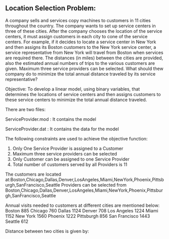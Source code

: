 
## Location Selection Problem:

A company sells and services copy machines to customers in 11 cities throughout the country. 
The company wants to set up service centers in three of these cities. After the company chooses the
location of the service centers, it must assign customers in each city to cone of the service centers. 
For example, if it decides to locate a service center in New York and then assigns its Boston customers 
to the New York service center, a service representative from New York will travel from Boston when services are required there.
The distances (in miles) between the cities are provided, also the estimated annual numbers of trips to the various customers
are given. Maximum three service providers can be selected.
What should thew company do to minimize the total annual distance traveled by its service representative? 

Objective: To develop a linear model, using binary variables, that determines the locations of service centers 
and then assigns customers to these service centers to minimize the total annual distance traveled.



There are two files: 

ServiceProvider.mod  : It contains the model

ServiceProvider.dat  : It contains the data for the model

The following constraints are used to achieve the objective function:
1. Only One Service Provider is assigned to a Customer
2. Maximum three service providers can be selected
3. Only Customer can be assigned to one Service Provider
4. Total number of customers served by all Providers is 11


The customers are located at:Boston,Chicago,Dallas,Denver,LosAngeles,Miami,NewYork,Phoenix,Pittsburgh,SanFrancisco,Seattle
Providers can be selected from Boston,Chicago,Dallas,Denver,LosAngeles,Miami,NewYork,Phoenix,Pittsburgh,SanFrancisco,Seattle

Annual visits needed to customers at different cities are mentioned below:
Boston	885
Chicago	760
Dallas	1124
Denver	708
Los Angeles	1224
Miami	1152
New York	1560
Phoenix	1222
Pittsburgh	856
San Francisco	1443
Seattle	612


 Distance between two cities is given by:
